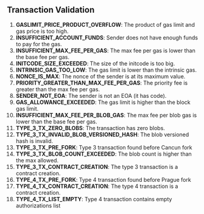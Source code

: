 ## Transaction Validation

1. **GASLIMIT_PRICE_PRODUCT_OVERFLOW**: The product of gas limit and gas price is too high.
2. **INSUFFICIENT_ACCOUNT_FUNDS**: Sender does not have enough funds to pay for the gas.
3. **INSUFFICIENT_MAX_FEE_PER_GAS**: The max fee per gas is lower than the base fee per gas.
4. **INITCODE_SIZE_EXCEEDED**: The size of the initcode is too big.
5. **INTRINSIC_GAS_TOO_LOW**: The gas limit is lower than the intrinsic gas.
6. **NONCE_IS_MAX**: The nonce of the sender is at its maximum value.
7. **PRIORITY_GREATER_THAN_MAX_FEE_PER_GAS**: The priority fee is greater than the max fee per gas.
8. **SENDER_NOT_EOA**: The sender is not an EOA (it has code).
9. **GAS_ALLOWANCE_EXCEEDED**: The gas limit is higher than the block gas limit.
10. **INSUFFICIENT_MAX_FEE_PER_BLOB_GAS**: The max fee per blob gas is lower than the base fee per gas.
11. **TYPE_3_TX_ZERO_BLOBS**: The transaction has zero blobs.
12. **TYPE_3_TX_INVALID_BLOB_VERSIONED_HASH**: The blob versioned hash is invalid.
13. **TYPE_3_TX_PRE_FORK**: Type 3 transaction found before Cancun fork
14. **TYPE_3_TX_BLOB_COUNT_EXCEEDED**: The blob count is higher than the max allowed.
15. **TYPE_3_TX_CONTRACT_CREATION**: The type 3 transaction is a contract creation.
16. **TYPE_4_TX_PRE_FORK**: Type 4 transaction found before Prague fork
17. **TYPE_4_TX_CONTRACT_CREATION**:  The type 4 transaction is a contract creation.
18. **TYPE_4_TX_LIST_EMPTY**: Type 4 transaction contains empty authorizations list
